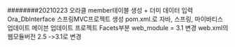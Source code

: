 ########20210223
오라클 member테이블 생성 + 더미 데이터 입력
Ora_DbInterface
스프링MVC프로젝트 생성
pom.xml.로 자바, 스프링, 마이바티스 업데이트 
메이븐 업데이트
프로젝트 Facets부분 web_module = 3.1 변경
web.xml의 웹모듈버전 2.5 ->3.1로 변경